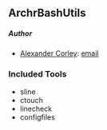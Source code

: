 ## ArchrBashUtils

##### Author

* [Alexander Corley][author_github]: [email][author_email]

### Included Tools

* sline
* ctouch
* linecheck
* configfiles

[author_email]: mailto:xandy@corley.org
[author_github]: https://github.com/archer31

